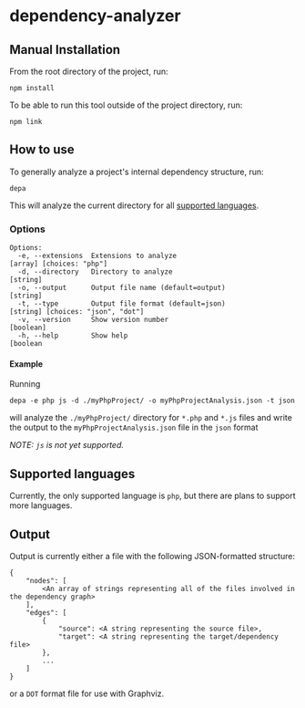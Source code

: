 # dependency-analyzer

## Manual Installation

From the root directory of the project, run:
```
npm install
```

To be able to run this tool outside of the project directory, run:
```
npm link
```

## How to use

To generally analyze a project's internal dependency structure, run:

```
depa
```

This will analyze the current directory for all  <a href="#supported-languages">supported languages</a>.

### Options

```
Options:
  -e, --extensions  Extensions to analyze                              [array] [choices: "php"]
  -d, --directory   Directory to analyze                               [string]
  -o, --output      Output file name (default=output)                  [string]
  -t, --type        Output file format (default=json)                  [string] [choices: "json", "dot"]
  -v, --version     Show version number                                [boolean]
  -h, --help        Show help                                          [boolean
```

#### Example

Running

```
depa -e php js -d ./myPhpProject/ -o myPhpProjectAnalysis.json -t json
```

will analyze the `./myPhpProject/` directory for `*.php` and `*.js` files and write the output to the `myPhpProjectAnalysis.json` file in the `json` format

*NOTE: `js` is not yet supported.*

## Supported languages

Currently, the only supported language is `php`, but there are plans to support more languages.

## Output

Output is currently either a file with the following JSON-formatted structure:

```
{
    "nodes": [
        <An array of strings representing all of the files involved in the dependency graph>
    ],
    "edges": [
        {
            "source": <A string representing the source file>,
            "target": <A string representing the target/dependency file>
        },
        ...
    ]
}
```

or a `DOT` format file for use with Graphviz.